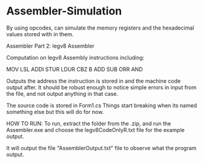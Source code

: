 # Assembler-Simulation
By using opcodes, can simulate the memory registers and the hexadecimal values stored with in them. 




Assembler Part 2: legv8 Assembler

Computation on legv8 Assembly instructions including:

MOV LSL
ADDI
STUR
LDUR
CBZ
B
ADD
SUB
ORR
AND



Outputs the address the instruction is stored in and the machine code output after.
It should be robust enough to notice simple errors in input from the file, and not output anything
in that case.



The source code is stored in Form1.cs
Things start breaking when its named something else but this will do for now.



HOW TO RUN:
To run, extract the folder from the .zip,
and run the Assembler.exe
and choose the legv8CodeOnlyR.txt file for the example output.



It will output the file "AssemblerOutput.txt" file to observe what the program output.
